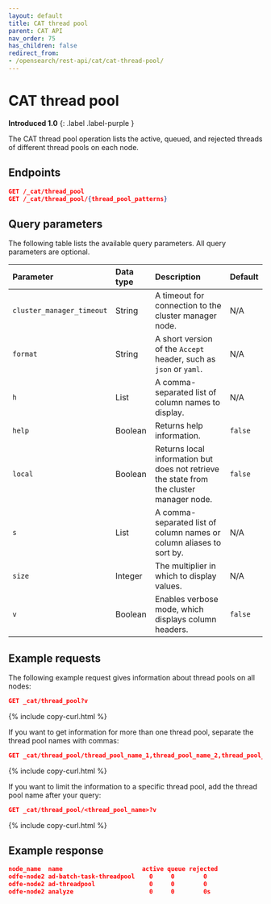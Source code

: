 ```yaml
---
layout: default
title: CAT thread pool
parent: CAT API
nav_order: 75
has_children: false
redirect_from:
- /opensearch/rest-api/cat/cat-thread-pool/
---
```


# CAT thread pool
**Introduced 1.0**
{: .label .label-purple }

The CAT thread pool operation lists the active, queued, and rejected threads of different thread pools on each node.


<!-- spec_insert_start
api: cat.thread_pool
component: endpoints
-->
## Endpoints
```json
GET /_cat/thread_pool
GET /_cat/thread_pool/{thread_pool_patterns}
```
<!-- spec_insert_end -->


<!-- spec_insert_start
api: cat.thread_pool
component: query_parameters
columns: Parameter, Data type, Description, Default
include_deprecated: false
-->
## Query parameters

The following table lists the available query parameters. All query parameters are optional.



| Parameter | Data type | Description | Default |
| :--- | :--- | :--- | :--- |
| `cluster_manager_timeout` | String | A timeout for connection to the cluster manager node. | N/A |
| `format` | String | A short version of the `Accept` header, such as `json` or `yaml`. | N/A |
| `h` | List | A comma-separated list of column names to display. | N/A |
| `help` | Boolean | Returns help information. | `false` |
| `local` | Boolean | Returns local information but does not retrieve the state from the cluster manager node. | `false` |
| `s` | List | A comma-separated list of column names or column aliases to sort by. | N/A |
| `size` | Integer | The multiplier in which to display values. | N/A |
| `v` | Boolean | Enables verbose mode, which displays column headers. | `false` |


<!-- spec_insert_end -->

## Example requests

The following example request gives information about thread pools on all nodes:

```json
GET _cat/thread_pool?v
```
{% include copy-curl.html %}

If you want to get information for more than one thread pool, separate the thread pool names with commas:

```json
GET _cat/thread_pool/thread_pool_name_1,thread_pool_name_2,thread_pool_name_3
```
{% include copy-curl.html %}

If you want to limit the information to a specific thread pool, add the thread pool name after your query:

```json
GET _cat/thread_pool/<thread_pool_name>?v
```
{% include copy-curl.html %}


## Example response

```json
node_name  name                      active queue rejected
odfe-node2 ad-batch-task-threadpool    0     0        0
odfe-node2 ad-threadpool               0     0        0
odfe-node2 analyze                     0     0        0s
```
